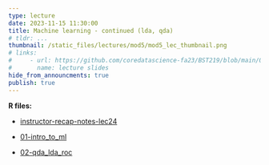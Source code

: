 ```yaml
---
type: lecture
date: 2023-11-15 11:30:00
title: Machine learning - continued (lda, qda)
# tldr: ...
thumbnail: /static_files/lectures/mod5/mod5_lec_thumbnail.png
# links:
#     - url: https://github.com/coredatascience-fa23/BST219/blob/main/00_course_introduction/Lecture_01.pdf
#       name: lecture slides
hide_from_announcments: true
publish: true
---
```

**R files:**
- [instructor-recap-notes-lec24](https://github.com/coredatascience-fa23/BST219/blob/main/instructor_lecture-recap-notes/instructor_notes_lec24.Rmd)

- [01-intro_to_ml](https://github.com/coredatascience-fa23/BST219/blob/main/06_machine-learning/01_intro-ml.Rmd)
- [02-qda_lda_roc](https://github.com/coredatascience-fa23/BST219/blob/main/06_machine-learning/02_qda_lda_roc.Rmd)
